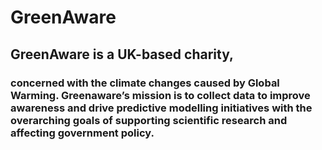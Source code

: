 # GreenAware

## GreenAware is a UK-based charity, 

### concerned with the climate changes caused by Global Warming.  Greenaware’s mission is to collect data to improve awareness and drive predictive modelling initiatives with the overarching goals of supporting scientific research and affecting government policy.
